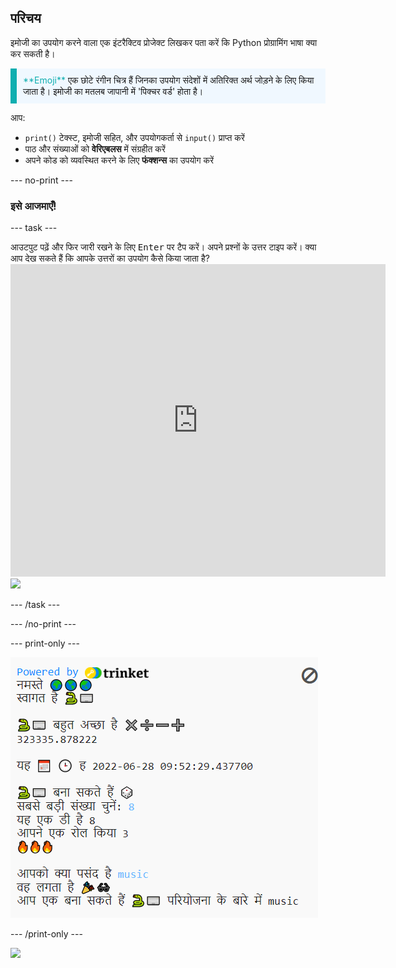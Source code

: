 ## परिचय

इमोजी का उपयोग करने वाला एक इंटरैक्टिव प्रोजेक्ट लिखकर पता करें कि Python प्रोग्रामिंग भाषा क्या कर सकती है।

<p style="border-left: solid; border-width:10px; border-color: #0faeb0; background-color: aliceblue; padding: 10px;">
<span style="color: #0faeb0">**Emoji**</span> एक छोटे रंगीन चित्र हैं जिनका उपयोग संदेशों में अतिरिक्त अर्थ जोड़ने के लिए किया जाता है। इमोजी का मतलब जापानी में 'पिक्चर वर्ड' होता है।
</p>

आप:
+ `print()` टेक्स्ट, इमोजी सहित, और उपयोगकर्ता से `input()` प्राप्त करें
+ पाठ और संख्याओं को **वेरिएबलस** में संग्रहीत करें
+ अपने कोड को व्यवस्थित करने के लिए **फंक्शन्स** का उपयोग करें

--- no-print ---

### इसे आजमाएँ!

--- task ---

<div style="display: flex; flex-wrap: wrap">
<div style="flex-basis: 175px; flex-grow: 1">  
आउटपुट पढ़ें और फिर जारी रखने के लिए <kbd>Enter</kbd> पर टैप करें। 
अपने प्रश्नों के उत्तर टाइप करें। क्या आप देख सकते हैं कि आपके उत्तरों का उपयोग कैसे किया जाता है?
</div>
<div class="trinket">
  <iframe src="https://trinket.io/embed/python/a54e164ac2?outputOnly=true&start=result" width="600" height="500" frameborder="0" marginwidth="0" marginheight="0" allowfullscreen>
  </iframe>
  <img src="images/hello-final.png">
</div>
</div>

--- /task ---

--- /no-print ---

--- print-only ---

![पूर्ण प्रोजेक्ट](images/showcase_static.png)

--- /print-only ---

![](http://code.org/api/hour/begin_codeclub_hworld.png)
